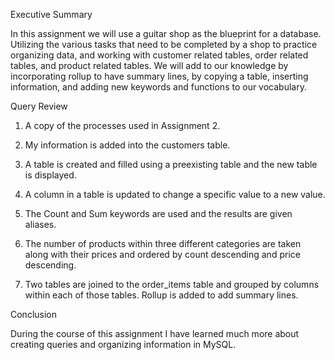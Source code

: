 Executive Summary

In this assignment we will use a guitar shop as the blueprint for a database. Utilizing the various tasks that need to be completed by a shop to practice organizing data, and working with customer related tables, order related tables, and product related tables. We will add to our knowledge by incorporating rollup to have summary lines, by copying a table, inserting information, and adding new keywords and functions to our vocabulary.

Query Review

1. A copy of the processes used in Assignment 2.

2. My information is added into the customers table.

3. A table is created and filled using a preexisting table and the new table is displayed.

4. A column in a table is updated to change a specific value to a new value.

5. The Count and Sum keywords are used and the results are given aliases.

6. The number of products within three different categories are taken along with their prices and ordered by count descending and price descending.

7. Two tables are joined to the order_items table and grouped by columns within each of those tables. Rollup is added to add summary lines.

Conclusion

During the course of this assignment I have learned much more about creating queries and organizing information in MySQL.

